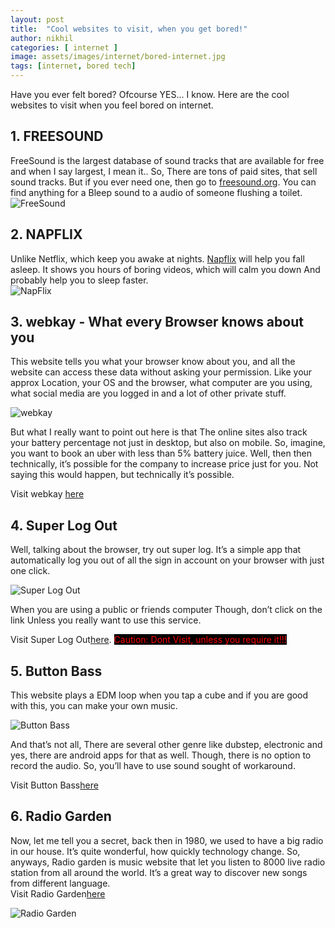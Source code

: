 ```yaml
---
layout: post
title:  "Cool websites to visit, when you get bored!"
author: nikhil
categories: [ internet ]
image: assets/images/internet/bored-internet.jpg
tags: [internet, bored tech]
---
```


Have you ever felt bored? Ofcourse YES... I know. Here are the cool websites to visit when you feel bored on internet.  
## 1. FREESOUND  
FreeSound is the largest database of sound tracks that are available for free and when I say largest, I mean it.. So, There are tons of paid sites, that sell sound tracks. But if you ever need one, then go to <a href="https://freesound.org/" target="_blank">freesound.org</a>. You can find anything for a Bleep sound to a audio of someone flushing a toilet.
<img src="{{ site.baseurl }}/assets/images/internet/freesound.jpg" alt="FreeSound" title="FreeSound">

## 2. NAPFLIX  
Unlike Netflix, which keep you awake at nights. <a href="http://napflix.tv/" target="_blank">Napflix</a> will help you fall asleep. It shows you hours of boring videos, which will calm you down And probably help you to sleep faster.  
<img src="{{ site.baseurl }}/assets/images/internet/napflix.jpg" alt="NapFlix" title="NapFlix">

## 3. webkay - What every Browser knows about you  
This website tells you what your browser know about you, and all the website can access these data without asking your permission. Like your approx Location, your OS and the browser, what computer are you using, what social media are you logged in and a lot of other private stuff.  

<img src="{{ site.baseurl }}/assets/images/internet/webkay.jpg" alt="webkay" title="webkay">

But what I really want to point out here is that The online sites also track your battery percentage not just in desktop, but also on mobile. So, imagine, you want to book an uber with less than 5% battery juice. Well, then then technically, it’s possible for the company to increase price just for you. Not saying this would happen, but technically it’s possible.  

Visit webkay <a href="http://webkay.robinlinus.com" target="_blank">here</a>

## 4. Super Log Out  
Well, talking about the browser, try out super log. It’s a simple app that automatically log you out of all the sign in account on your browser with just one click.  

<img src="{{ site.baseurl }}/assets/images/internet/superlogout.gif" alt="Super Log Out" title="Super Log Out">

When you are using a public or friends computer Though, don’t click on the link Unless you really want to use this service.  

Visit Super Log Out<a href="http://superlogout.com/" target="_blank">here</a>. <span style="color:red; background-color:black">Caution: Dont Visit, unless you require it!!!</span>  
## 5. Button Bass  
This website plays a EDM loop when you tap a cube and if you are good with this, you can make your own music.  

<img src="{{ site.baseurl }}/assets/images/internet/buttonbass.jpg" alt="Button Bass" title="Button Bass">

And that’s not all, There are several other genre like dubstep, electronic and yes, there are android apps for that as well. Though, there is no option to record the audio. So, you’ll have to use sound sought of workaround.   

Visit Button Bass<a href="http://buttonbass.com/  
" target="_blank">here</a>    



## 6. Radio Garden  
Now, let me tell you a secret, back then in 1980, we used to have a big radio in our house. It’s quite wonderful, how quickly technology change. So, anyways, Radio garden is music website that let you listen to 8000 live radio station from all around the world. It’s a great way to discover new songs from different language.  
Visit Radio Garden<a href="http://radio.garden/" target="_blank">here</a>

<img src="{{ site.baseurl }}/assets/images/internet/radiogarden.jpg" alt="Radio Garden" title="Radio Garden">
